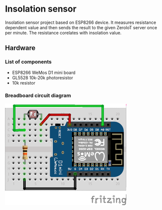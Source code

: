 # Insolation sensor
Insolation sensor project based on ESP8266 device. It measures resistance dependent value and then sends the result to the given ZeroIoT server once per minute.
The resistance corelates with insolation value.

## Hardware

### List of components
* ESP8266 WeMos D1 mini board
* GL5528 10k-20k photoresistor
* 10k resistor

### Breadboard circuit diagram
![circuit](/fz/insolation_sensor.png)
